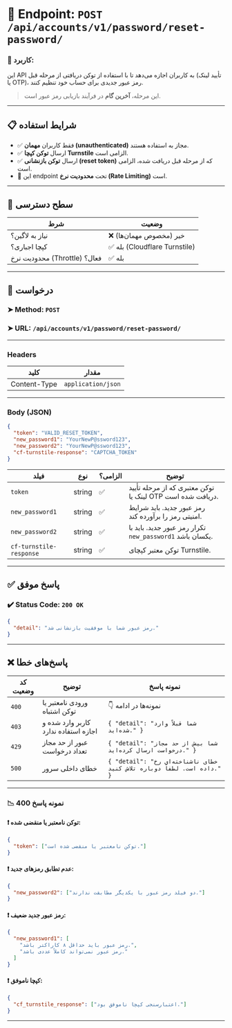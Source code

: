 # 📌 Endpoint: `POST /api/accounts/v1/password/reset-password/`

### 🎯 کاربرد:

این API به کاربران اجازه می‌دهد تا با استفاده از توکن دریافتی از مرحله قبل (تأیید لینک یا OTP)، رمز عبور جدیدی برای حساب خود تنظیم کنند.

> این مرحله، **آخرین گام** در فرآیند بازیابی رمز عبور است.

---

## 📋 شرایط استفاده

* ✅ فقط کاربران **مهمان (unauthenticated)** مجاز به استفاده هستند.
* ✅ ارسال **توکن کپچا Turnstile** الزامی است.
* ✅ ارسال **توکن بازنشانی (reset token)** که از مرحله قبل دریافت شده، الزامی است.
* 🚦 این endpoint تحت **محدودیت نرخ (Rate Limiting)** است.

---

## 🔐 سطح دسترسی

| شرط                          | وضعیت                        |
| ---------------------------- | ---------------------------- |
| نیاز به لاگین؟               | ❌ خیر (مخصوص مهمان‌ها)       |
| کپچا اجباری؟                 | ✅ بله (Cloudflare Turnstile) |
| محدودیت نرخ (Throttle) فعال؟ | ✅ بله                        |

---

## 📨 درخواست

### ➤ Method: `POST`

### ➤ URL: `/api/accounts/v1/password/reset-password/`

---

### Headers

| کلید         | مقدار              |
| ------------ | ------------------ |
| Content-Type | `application/json` |

---

### Body (JSON)

```json
{
  "token": "VALID_RESET_TOKEN",
  "new_password1": "YourNewP@ssword123",
  "new_password2": "YourNewP@ssword123",
  "cf-turnstile-response": "CAPTCHA_TOKEN"
}
```

| فیلد                    | نوع    | الزامی؟ | توضیح                                                                 |
| ----------------------- | ------ | ------- | --------------------------------------------------------------------- |
| `token`                 | string | ✅       | توکن معتبری که از مرحله تأیید لینک یا OTP دریافت شده است.              |
| `new_password1`         | string | ✅       | رمز عبور جدید. باید شرایط امنیتی رمز را برآورده کند.                  |
| `new_password2`         | string | ✅       | تکرار رمز عبور جدید. باید با `new_password1` یکسان باشد.               |
| `cf-turnstile-response` | string | ✅       | توکن معتبر کپچای Turnstile.                                           |

---

## ✅ پاسخ موفق

### ✔️ Status Code: `200 OK`

```json
{
  "detail": "رمز عبور شما با موفقیت بازنشانی شد."
}
```

---

## ❌ پاسخ‌های خطا

| کد وضعیت | توضیح                               | نمونه پاسخ                                                                                                      |
| -------- | ------------------------------------ | --------------------------------------------------------------------------------------------------------------- |
| `400`    | ورودی نامعتبر یا توکن اشتباه         | 👇 نمونه‌ها در ادامه                                                                                            |
| `403`    | کاربر وارد شده و اجازه استفاده ندارد | `{ "detail": "شما قبلاً وارد شده‌اید." }`                                                                       |
| `429`    | عبور از حد مجاز تعداد درخواست        | `{ "detail": "شما بیش از حد مجاز درخواست ارسال کرده‌اید." }`                                                     |
| `500`    | خطای داخلی سرور                     | `{ "detail": "خطای ناشناخته‌ای رخ داده است. لطفاً دوباره تلاش کنید." }`                                         |

---

### 📉 نمونه پاسخ 400

#### ❗ توکن نامعتبر یا منقضی شده:

```json
{
  "token": ["توکن نامعتبر یا منقضی شده است."]
}
```

#### ❗ عدم تطابق رمزهای جدید:

```json
{
  "new_password2": ["دو فیلد رمز عبور با یکدیگر مطابقت ندارند."]
}
```

#### ❗ رمز عبور جدید ضعیف:

```json
{
  "new_password1": [
    "رمز عبور باید حداقل ۸ کاراکتر باشد.",
    "رمز عبور نمی‌تواند کاملاً عددی باشد."
  ]
}
```

#### ❗ کپچا ناموفق:

```json
{
  "cf_turnstile_response": ["اعتبارسنجی کپچا ناموفق بود."]
}
```

---
